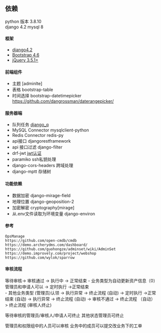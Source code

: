 





## 依赖
python 版本 3.8.10  
django 4.2
mysql 8 

#### 框架
- [django4.2](https://github.com/django/django) 
- [Bootstrap 4.6](https://github.com/twbs/bootstrap)
- [jQuery 3.5.1+](https://github.com/jquery/jquery)


#### 前端组件

- 主题  [adminlte]
- 表格 bootstrap-table
- 时间选择 bootstrap-datetimepicker https://github.com/dangrossman/daterangepicker/

#### 服务器端

- 队列任务 [django_q](https://github.com/Koed00/django-q)
- MySQL Connector mysqlclient-python
- Redis Connector redis-py
- api接口 djangorestframework
- api 接口过滤 django-filter
- drf-jwt  [jwt认证](https://styria-digital.github.io/django-rest-framework-jwt)
- paramiko  ssh私钥处理
- django-cors-headers 跨域处理
- django-mptt 存储树 

#### 功能依赖
- 数据加密 django-mirage-field
- 地理位置 django-geoposition-2
- 加密解密  cryptography[mirage]
- 从.env文件读取为环境变量  django-environ

#### 参考
    OpsManage
    https://github.com/open-cmdb/cmdb
    https://demo.archerydms.com/dashboard/
    https://github.com/guohongze/adminset/wiki/AdminSet
    https://demo.improvely.com/project/webshop
    https://github.com/wylok/sparrow
    
    
#### 审核流程
等待审核-> 审核通过 -> 执行中 -> 正常结束
        - 业务类型为自动更新资产信息（0） 管理员和申请人可以 -> 定时执行 ->正常结束  
        - 其他业务类型  (管理员)认领
                   -> 执行异常 -> 终止流程  (自动)
                   -> 定时执行 ->正常结束   (自动)
                              -> 执行异常 -> 终止流程   (自动)
        -> 审核不通过 -> 终止流程  （自动）
        > 终止流程  (审核人终止)
        
等待审核的管理员/审核人/申请人可终止
其他状态管理员可终止


管理员和权限组中的人员可以审核
业务中的成员可以提交改业务下的工单